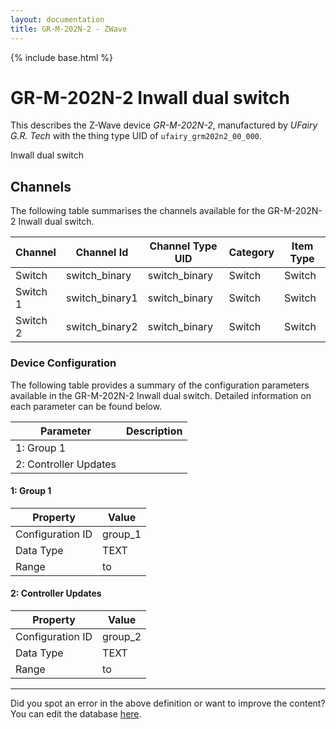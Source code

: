 ```yaml
---
layout: documentation
title: GR-M-202N-2 - ZWave
---
```


{% include base.html %}

# GR-M-202N-2 Inwall dual switch

This describes the Z-Wave device *GR-M-202N-2*, manufactured by *UFairy G.R. Tech* with the thing type UID of ```ufairy_grm202n2_00_000```. 

Inwall dual switch


## Channels
The following table summarises the channels available for the GR-M-202N-2 Inwall dual switch.

| Channel | Channel Id | Channel Type UID | Category | Item Type |
|---------|------------|------------------|----------|-----------|
| Switch | switch_binary | switch_binary | Switch | Switch |
| Switch 1 | switch_binary1 | switch_binary | Switch | Switch |
| Switch 2 | switch_binary2 | switch_binary | Switch | Switch |


### Device Configuration
The following table provides a summary of the configuration parameters available in the GR-M-202N-2 Inwall dual switch.
Detailed information on each parameter can be found below.

| Parameter   | Description |
|-------------|-------------|
| 1: Group 1 |  |
| 2: Controller Updates |  |


#### 1: Group 1


| Property         | Value    |
|------------------|----------|
| Configuration ID | group_1 |
| Data Type        | TEXT |
| Range |  to  |


#### 2: Controller Updates


| Property         | Value    |
|------------------|----------|
| Configuration ID | group_2 |
| Data Type        | TEXT |
| Range |  to  |


---

Did you spot an error in the above definition or want to improve the content?
You can edit the database [here](http://www.cd-jackson.com/index.php/zwave/zwave-device-database/zwave-device-list/devicesummary/554).
